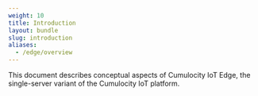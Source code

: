 ```yaml
---
weight: 10
title: Introduction
layout: bundle
slug: introduction
aliases:
  - /edge/overview
---
```


This document describes conceptual aspects of Cumulocity IoT Edge, the single-server variant of the Cumulocity IoT platform.
